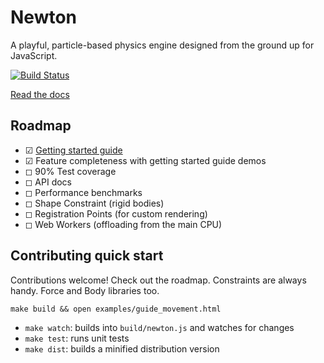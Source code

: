 # Newton

A playful, particle-based physics engine designed from the ground up for JavaScript.

[![Build Status](https://travis-ci.org/hunterloftis/newton.svg?branch=master)](https://travis-ci.org/hunterloftis/newton)

[Read the docs](http://hunterloftis.github.io/newton/)

## Roadmap

- ☑ [Getting started guide](http://hunterloftis.github.io/newton/docs/guide.html)
- ☑ Feature completeness with getting started guide demos
- ◻ 90% Test coverage
- ◻ API docs
- ◻ Performance benchmarks
- ◻ Shape Constraint (rigid bodies)
- ◻ Registration Points (for custom rendering)
- ◻ Web Workers (offloading from the main CPU)

## Contributing quick start

Contributions welcome! Check out the roadmap. Constraints are always handy. Force and Body libraries too.

`make build && open examples/guide_movement.html`

- `make watch`: builds into `build/newton.js` and watches for changes
- `make test`: runs unit tests
- `make dist`: builds a minified distribution version

